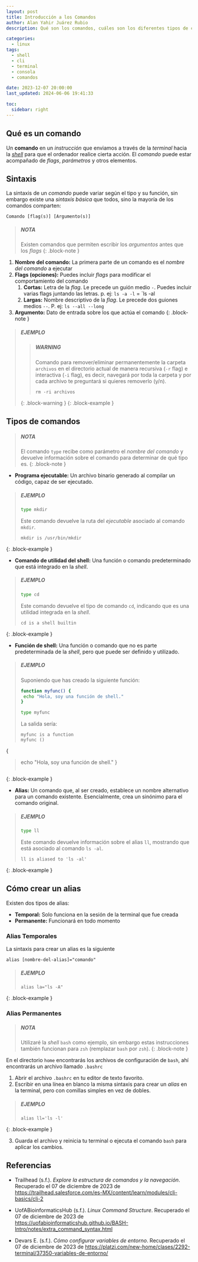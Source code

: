 ```yaml
---
layout: post
title: Introducción a los Comandos
author: Alan Yahir Juárez Rubio
description: Qué son los comandos, cuáles son los diferentes tipos de comandos, en qué consiste cada uno y cuál son sus sintaxis.

categories:
  - linux
tags:
  - shell
  - cli
  - terminal
  - consola
  - comandos

date: 2023-12-07 20:00:00
last_updated: 2024-06-06 19:41:33

toc:
  sidebar: right
---
```


## Qué es un comando

Un **comando** en un _instrucción_ que enviamos a través de la _terminal_
hacia la _[shell](2023-12-04-shells.md)_ para que el ordenador realice cierta
acción. El _comando_ puede estar acompañado de _flags_, _parámetros_ y otros
elementos.

## Sintaxis

La sintaxis de un _comando_ puede variar según el tipo y su función, sin embargo existe una _sintaxis básica_ que todos, sino la mayoría de los comandos comparten:

```shell
Comando [flag(s)] [Argumento(s)]
```

> ##### NOTA
>
> Existen comandos que permiten escribir los _argumentos_ antes que los _flags_
{: .block-note }

1. **Nombre del comando:** La primera parte de un comando es el _nombre del
   comando_ a ejecutar
2. **Flags (opciones):** Puedes incluir _flags_ para modificar el
   comportamiento del comando
   1. **Cortas:** Letra de la _flag_. Le precede un guión medio `-`. Puedes
      incluir varias flags juntando las letras. p. ej: `ls -a -l` = `ls -al
   2. **Largas:** Nombre descriptivo de la _flag_. Le precede dos guiones
      medios `--`. P. ej: `ls --all --long`
3. **Argumento:** Dato de entrada sobre los que actúa el comando
   {: .block-note }

> ##### EJEMPLO
>
> > ##### WARNING
> >
> > Comando para remover/eliminar permanentemente la carpeta `archivos` en
> > el directorio actual de manera recursiva (`-r` flag) e interactiva (`-i`
> > flag), es decir, navegará por toda la carpeta y por cada archivo te preguntará
> > si quieres removerlo (y/n).
> >
> > ```shell
> > rm -ri archivos
> > ```
> >
> {: .block-warning }
{: .block-example }

## Tipos de comandos

> ##### NOTA
>
> El comando `type` recibe como parámetro el _nombre del comando_ y devuelve
> información sobre el comando para determinar de qué tipo es.
{: .block-note }


- **Programa ejecutable:** Un archivo binario generado al compilar un código,
  capaz de ser ejecutado.

> ##### EJEMPLO
>
> ```bash
> type mkdir
> ```
>
> Este comando devuelve la ruta del _ejecutable_ asociado al comando `mkdir`.
>
> ```shell
> mkdir is /usr/bin/mkdir
> ```
>
{: .block-example }

- **Comando de utilidad del shell:** Una función o comando predeterminado que
  está integrado en la _shell_.

> ##### EJEMPLO
>
> ```bash
> type cd
> ```
>
> Este comando devuelve el tipo de comando `cd`, indicando que es una utilidad
> integrada en la _shell_.
>
> ```shell
> cd is a shell builtin
> ```
{: .block-example }

- **Función de shell:** Una función o comando que no es parte predeterminada de
  la _shell_, pero que puede ser definido y utilizado.

> ##### EJEMPLO
>
> Suponiendo que has creado la siguiente función:
>
> ```bash
> function myfunc() {
>  echo "Hola, soy una función de shell."
> }
>
> type myfunc
> ```
>
> La salida sería:
>
> ```shell
> myfunc is a function
> myfunc ()
{
>  echo "Hola, soy una función de shell."
> }
> ```
>
{: .block-example }

- **Alias:** Un comando que, al ser creado, establece un nombre alternativo
  para un comando existente. Esencialmente, crea un sinónimo para el comando
  original.

> ##### EJEMPLO
>
> ```bash
> type ll
> ```
>
> Este comando devuelve información sobre el alias `ll`, mostrando que está
> asociado al comando `ls -al`.
>
> ```shell
> ll is aliased to 'ls -al'
> ```
>
{: .block-example }

## Cómo crear un alias

Existen dos tipos de alias:

- **Temporal:** Solo funciona en la sesión de la terminal que fue creada
- **Permanente:** Funcionará en todo momento

### Alias Temporales

La sintaxis para crear un alias es la siguiente

```shell
alias [nombre-del-alias]="comando"
```

> ##### EJEMPLO
>
> ```shell
> alias la="ls -A"
> ```
>
{: .block-example }

### Alias Permanentes

> ##### NOTA
>
> Utilizaré la _shell_ `bash` como ejemplo, sin embargo estas instrucciones
> también funcionan para `zsh` (remplazar `bash` por `zsh`).
{: .block-note }

En el directorio `home` encontrarás los archivos de configuración de `bash`,
ahí encontrarás un archivo llamado `.bashrc`

1. Abrir el archivo `.bashrc` en tu editor de texto favorito.
2. Escribir en una línea en blanco la misma sintaxis para crear un _alias_ en
   la terminal, pero con comillas simples en vez de dobles.

> ##### EJEMPLO
>
> ```shell
> alias ll='ls -l'
> ```
>
{: .block-example }

3. Guarda el archivo y reinicia tu terminal o ejecuta el comando `bash` para aplicar los cambios.

<div style="page-break-after: always;"></div>

## Referencias

- Trailhead
  (s.f.).
  _Explore la estructura de comandos y la navegación_.
  Recuperado el 07 de diciembre de 2023 de
  <https://trailhead.salesforce.com/es-MX/content/learn/modules/cli-basics/cli-2>

- UofABioinformaticsHub
  (s.f.).
  _Linux Command Structure_.
  Recuperado el 07 de diciembre de 2023 de
  <https://uofabioinformaticshub.github.io/BASH-Intro/notes/extra_command_syntax.html>

- Devars E.
  (s.f.).
  _Cómo configurar variables de entorno_.
  Recuperado el 07 de diciembre de 2023 de
  <https://platzi.com/new-home/clases/2292-terminal/37350-variables-de-entorno/>
